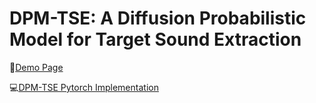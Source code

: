 # DPM-TSE: A Diffusion Probabilistic Model for Target Sound Extraction

🎵[Demo Page](https://jhu-lcap.github.io/DPM-TSE/)

💻[DPM-TSE Pytorch Implementation](https://github.com/haidog-yaqub/DPMTSE/tree/main)
